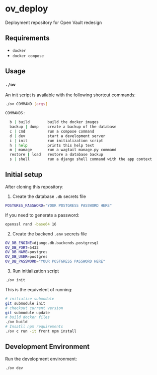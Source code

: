 # ov_deploy

Deployment repository for Open Vault redesign

## Requirements
- `docker`
- `docker compose`

## Usage

### `./ov`

An init script is available with the following shortcut commands:

```bash
./ov COMMAND [args]

COMMANDS:

  b | build        build the docker images
  backup | dump    create a backup of the database
  c | cmd          run a compose command
  d | dev          start a development server
  i | init         run initialization script
  h | help         prints this help text
  m | manage       run a wagtail manage.py command
  restore | load   restore a database backup
  s | shell        run a django shell command with the app context
```
## Initial setup
After cloning this repository:
1. Create the database `.db` secrets file
```bash
POSTGRES_PASSWORD="YOUR POSTGRESS PASSWORD HERE"
```
If you need to generate a password:
```bash
openssl rand -base64 16
```
2. Create the backend `.env` secrets file
```bash
OV_DB_ENGINE=django.db.backends.postgresql
OV_DB_PORT=5432
OV_DB_NAME=postgres
OV_DB_USER=postgres
OV_DB_PASSWORD="YOUR POSTGRESS PASSWORD HERE"
```
3. Run initialization script
```bash
./ov init
```
This is the equivelent of running:
```bash
# initialize submodule
git submodule init
# checkout current version
git submodule update
# build docker files
./ov build
# Insatll npm requirements
./ov c run -it front npm install
```

## Development Environment
Run the development environment:
```bash
./ov dev
```
